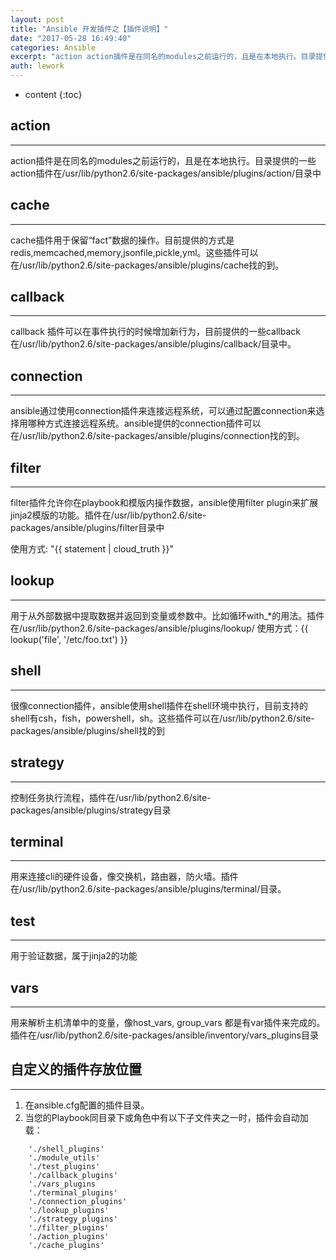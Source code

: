 ```yaml
---
layout: post
title: "Ansible 开发插件之【插件说明】"
date: "2017-05-28 16:49:40"
categories: Ansible
excerpt: "action action插件是在同名的modules之前运行的，且是在本地执行。目录提供的一些action插件在/usr/lib/python..."
auth: lework
---
```

* content
{:toc}

## action
---

action插件是在同名的modules之前运行的，且是在本地执行。目录提供的一些action插件在/usr/lib/python2.6/site-packages/ansible/plugins/action/目录中

## cache
---
cache插件用于保留“fact”数据的操作。目前提供的方式是redis,memcached,memory,jsonfile,pickle,yml。这些插件可以在/usr/lib/python2.6/site-packages/ansible/plugins/cache找的到。

## callback
---
callback 插件可以在事件执行的时候增加新行为，目前提供的一些callback在/usr/lib/python2.6/site-packages/ansible/plugins/callback/目录中。

## connection
---
ansible通过使用connection插件来连接远程系统，可以通过配置connection来选择用哪种方式连接远程系统。ansible提供的connection插件可以在/usr/lib/python2.6/site-packages/ansible/plugins/connection找的到。

## filter
---
filter插件允许你在playbook和模版内操作数据，ansible使用filter plugin来扩展jinja2模版的功能。插件在/usr/lib/python2.6/site-packages/ansible/plugins/filter目录中

使用方式: "{{ statement | cloud_truth }}"

## lookup
---
用于从外部数据中提取数据并返回到变量或参数中。比如循环with_*的用法。插件在/usr/lib/python2.6/site-packages/ansible/plugins/lookup/
使用方式：{{ lookup('file', '/etc/foo.txt') }}

## shell
---
很像connection插件，ansible使用shell插件在shell环境中执行，目前支持的shell有csh，fish，powershell，sh。这些插件可以在/usr/lib/python2.6/site-packages/ansible/plugins/shell找的到

## strategy
---
控制任务执行流程，插件在/usr/lib/python2.6/site-packages/ansible/plugins/strategy目录

## terminal
---
用来连接cli的硬件设备，像交换机，路由器，防火墙。插件在/usr/lib/python2.6/site-packages/ansible/plugins/terminal/目录。

## test
---
用于验证数据，属于jinja2的功能

## vars
---
用来解析主机清单中的变量，像host_vars, group_vars 都是有var插件来完成的。插件在/usr/lib/python2.6/site-packages/ansible/inventory/vars_plugins目录


## 自定义的插件存放位置
---
1. 在ansible.cfg配置的插件目录。
2. 当您的Playbook同目录下或角色中有以下子文件夹之一时，插件会自动加载：
```
	'./shell_plugins'
	'./module_utils'
	'./test_plugins'
	'./callback_plugins'
	'./vars_plugins
	'./terminal_plugins'
	'./connection_plugins'
	'./lookup_plugins'
	'./strategy_plugins'
	'./filter_plugins'
	'./action_plugins'
	'./cache_plugins'
```
